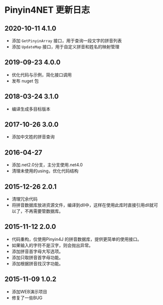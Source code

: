 # Pinyin4NET 更新日志

## 2020-10-11 4.1.0

- 添加 `GetPinyinArray` 接口，用于查询一段文字的拼音列表
- 添加 `UpdateMap` 接口，用于自定义拼音和姓名的映射管理

## 2019-09-23 4.0.0

- 优化代码与示例，简化接口调用
- 发布 nuget 包

## 2018-03-24 3.1.0

- 编译生成多目标版本

## 2017-10-26 3.0.0

- 添加中文姓的拼音查询

## 2016-04-27

- 添加.net2.0分支，主分支使用.net4.0
- 清理未使用的using，优化代码结构

## 2015-12-26 2.0.1

- 清理冗余代码
- 将拼音数据库放进资源文件，编译到dll中，这样在使用此库时直接引用dll就可以了，不再需要管数据库。

## 2015-11-12 2.0.0

- 代码重构，仅使用Pinyin4J 的拼音数据库，提供更简单的使用接口。
- 如果输入的字符不是汉字，则会抛出异常。
- 添加拼音首字母大写选项。
- 添加只取拼音首字母功能。
- 添加根据拼音找汉字功能。

## 2015-11-09 1.0.2

- 添加WEB演示项目
- 修复了一些BUG